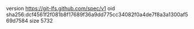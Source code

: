 version https://git-lfs.github.com/spec/v1
oid sha256:dcf4561f2f081b8f17689f36a9dd775cc34082f0a4de7f8a3a1300af569d7584
size 5732
